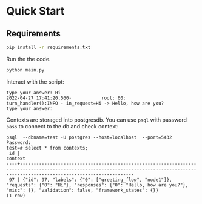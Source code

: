 
# Quick Start
## Requirements
```bash
pip install -r requirements.txt
```

Run the the code.
```bash
python main.py
```

Interact with the script:
```
type your answer: Hi
2022-04-27 17:41:20,560-           root: 60:        turn_handler():INFO - in_request=Hi -> Hello, how are you?
type your answer:
```

Contexts are storaged into postgresdb. You can use `psql` with password `pass` to connect to the db and check context:
```psql
psql  --dbname=test -U postgres --host=localhost  --port=5432
Password:
test=# select * from contexts;
 id |                                                                                       context                                                                                        
----+--------------------------------------------------------------------------------------------------------------------------------------------------------------------------------------
 97 | {"id": 97, "labels": {"0": ["greeting_flow", "node1"]}, "requests": {"0": "Hi"}, "responses": {"0": "Hello, how are you?"}, "misc": {}, "validation": false, "framework_states": {}}
(1 row)
```